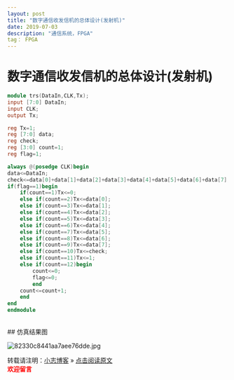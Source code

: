 ```yaml
---
layout: post
title: "数字通信收发信机的总体设计(发射机)"
date: 2019-07-03
description: "通信系统，FPGA"
tag： FPGA
---
```


# 数字通信收发信机的总体设计(发射机)
```verilog
module trs(DataIn,CLK,Tx);
input [7:0] DataIn;
input CLK;
output Tx;

reg Tx=1;
reg [7:0] data;
reg check;
reg [3:0] count=1;
reg flag=1;

always @(posedge CLK)begin
data<=DataIn;
check<=data[0]+data[1]+data[2]+data[3]+data[4]+data[5]+data[6]+data[7];
if(flag==1)begin
	if(count==1)Tx<=0;
	else if(count==2)Tx<=data[0];
	else if(count==3)Tx<=data[1];
	else if(count==4)Tx<=data[2];
	else if(count==5)Tx<=data[3];
	else if(count==6)Tx<=data[4];
	else if(count==7)Tx<=data[5];
	else if(count==8)Tx<=data[6];
	else if(count==9)Tx<=data[7];
	else if(count==10)Tx<=check;
	else if(count==11)Tx<=1;
	else if(count==12)begin
		count<=0;
		flag<=0;
		end
	count<=count+1;
	end
end
endmodule
```
<br>
## 仿真结果图

![82330c8441aa7aee76dde.jpg](https://miao.su/images/2019/07/03/82330c8441aa7aee76dde.jpg)

转载请注明：[小志博客](http://xiaozhi-chen.github.io) » [点击阅读原文](https://xiaozhi-chen.github.io/2019/07/%E6%95%B0%E5%AD%97%E9%80%9A%E4%BF%A1%E6%94%B6%E5%8F%91%E4%BF%A1%E6%9C%BA%E7%9A%84%E6%80%BB%E4%BD%93%E8%AE%BE%E8%AE%A1(%E5%8F%91%E5%B0%84%E6%9C%BA)/)  
<font face="黑体" color="red">**欢迎留言**</font>